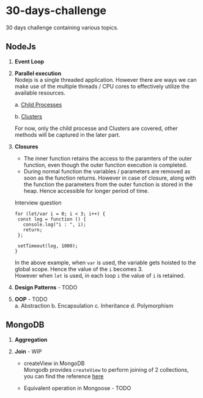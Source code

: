 # 30-days-challenge
30 days challenge containing various topics. 

## NodeJs 

1. **Event Loop**  

2. **Parallel execution**   
Nodejs is a single threaded application. However there are ways we can make use of the multiple threads / CPU cores to effectively utilize the available resources. 

   a. [Child Processes](https://github.com/kk2491/30-days-revision-challenge/blob/main/nodejs-parallel-execution/child-processes/REAMDE.md) 
   
   b. [Clusters](https://github.com/kk2491/30-days-revision-challenge/blob/main/nodejs-parallel-execution/clusters/README.md)

   For now, only the child processe and Clusters are covered, other methods will be captured in the later part. 

3. **Closures**     
   * The inner function retains the access to the paramters of the outer function, even though the outer function execution is completed.  
   * During normal function the variables / parameters are removed as soon as the function returns. However in case of closure, along with the function the parameters from the outer function is stored in the heap. Hence accessible for longer period of time.   

   Interview question  

   ```
   for (let/var i = 0; i < 3; i++) {
    const log = function () {
      console.log("i : ", i);
      return;
    };

    setTimeout(log, 1000);
   }
   ```
   
   In the above example, when `var` is used, the variable gets hoisted to the global scope. Hence the value of the `i` becomes 3.   
   However when `let` is used, in each loop `i` the value of `i` is retained. 

4. **Design Patterns** - TODO  

5. **OOP** - TODO     
   a. Abstraction
   b. Encapsulation
   c. Inheritance
   d. Polymorphism 

## MongoDB 

1. **Aggregation**   

2. **Join** - WIP  
   * createView in MongoDB    
       Mongodb provides `createView` to perform joining of 2 collections, you can find the reference [here](https://www.mongodb.com/docs/manual/core/views/join-collections-with-view/#:~:text=You%20can%20use%20%24lookup%20to,construct%20or%20maintain%20complex%20pipelines.)

   * Equivalent operation in Mongoose - TODO  

   
